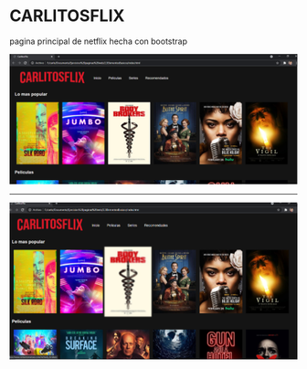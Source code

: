 # CARLITOSFLIX
pagina principal de netflix hecha con bootstrap


![screen1](https://github.com/challardo/CARLITOSFLIX/blob/main/screenshots/screen1.PNG)

---

![screen2](https://github.com/challardo/CARLITOSFLIX/blob/main/screenshots/screen2.PNG)
